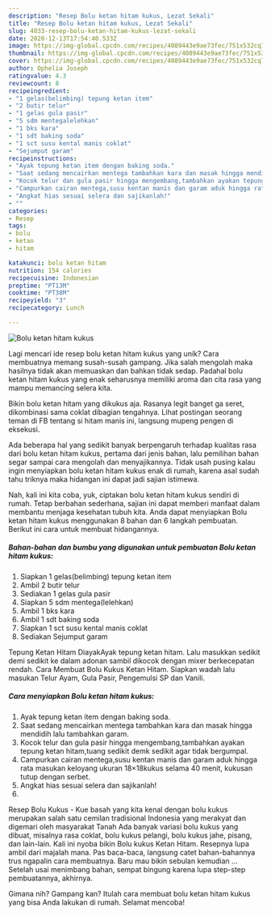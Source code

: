 ```yaml
---
description: "Resep Bolu ketan hitam kukus, Lezat Sekali"
title: "Resep Bolu ketan hitam kukus, Lezat Sekali"
slug: 4033-resep-bolu-ketan-hitam-kukus-lezat-sekali
date: 2020-12-13T17:54:40.533Z
image: https://img-global.cpcdn.com/recipes/4089443e9ae73fec/751x532cq70/bolu-ketan-hitam-kukus-foto-resep-utama.jpg
thumbnail: https://img-global.cpcdn.com/recipes/4089443e9ae73fec/751x532cq70/bolu-ketan-hitam-kukus-foto-resep-utama.jpg
cover: https://img-global.cpcdn.com/recipes/4089443e9ae73fec/751x532cq70/bolu-ketan-hitam-kukus-foto-resep-utama.jpg
author: Ophelia Joseph
ratingvalue: 4.3
reviewcount: 8
recipeingredient:
- "1 gelas(belimbing) tepung ketan item"
- "2 butir telur"
- "1 gelas gula pasir"
- "5 sdm mentegalelehkan"
- "1 bks kara"
- "1 sdt baking soda"
- "1 sct susu kental manis coklat"
- "Sejumput garam"
recipeinstructions:
- "Ayak tepung ketan item dengan baking soda."
- "Saat sedang mencairkan mentega tambahkan kara dan masak hingga mendidih lalu tambahkan garam."
- "Kocok telur dan gula pasir hingga mengembang,tambahkan ayakan tepung ketan hitam,tuang sedikit demk sedikit agar tidak bergumpal."
- "Campurkan cairan mentega,susu kentan manis dan garam aduk hingga rata masukan keloyang ukuran 18×18kukus selama 40 menit, kukusan tutup dengan serbet."
- "Angkat hias sesuai selera dan sajikanlah!"
- ""
categories:
- Resep
tags:
- bolu
- ketan
- hitam

katakunci: bolu ketan hitam 
nutrition: 154 calories
recipecuisine: Indonesian
preptime: "PT13M"
cooktime: "PT38M"
recipeyield: "3"
recipecategory: Lunch

---
```



![Bolu ketan hitam kukus](https://img-global.cpcdn.com/recipes/4089443e9ae73fec/751x532cq70/bolu-ketan-hitam-kukus-foto-resep-utama.jpg)

Lagi mencari ide resep bolu ketan hitam kukus yang unik? Cara membuatnya memang susah-susah gampang. Jika salah mengolah maka hasilnya tidak akan memuaskan dan bahkan tidak sedap. Padahal bolu ketan hitam kukus yang enak seharusnya memiliki aroma dan cita rasa yang mampu memancing selera kita.

Bikin bolu ketan hitam yang dikukus aja. Rasanya legit banget ga seret, dikombinasi sama coklat dibagian tengahnya. Lihat postingan seorang teman di FB tentang si hitam manis ini, langsung mupeng pengen di eksekusi.

Ada beberapa hal yang sedikit banyak berpengaruh terhadap kualitas rasa dari bolu ketan hitam kukus, pertama dari jenis bahan, lalu pemilihan bahan segar sampai cara mengolah dan menyajikannya. Tidak usah pusing kalau ingin menyiapkan bolu ketan hitam kukus enak di rumah, karena asal sudah tahu triknya maka hidangan ini dapat jadi sajian istimewa.


Nah, kali ini kita coba, yuk, ciptakan bolu ketan hitam kukus sendiri di rumah. Tetap berbahan sederhana, sajian ini dapat memberi manfaat dalam membantu menjaga kesehatan tubuh kita. Anda dapat menyiapkan Bolu ketan hitam kukus menggunakan 8 bahan dan 6 langkah pembuatan. Berikut ini cara untuk membuat hidangannya.

<!--inarticleads1-->

##### Bahan-bahan dan bumbu yang digunakan untuk pembuatan Bolu ketan hitam kukus:

1. Siapkan 1 gelas(belimbing) tepung ketan item
1. Ambil 2 butir telur
1. Sediakan 1 gelas gula pasir
1. Siapkan 5 sdm mentega(lelehkan)
1. Ambil 1 bks kara
1. Ambil 1 sdt baking soda
1. Siapkan 1 sct susu kental manis coklat
1. Sediakan Sejumput garam


Tepung Ketan Hitam DiayakAyak tepung ketan hitam. Lalu masukkan sedikit demi sedikit ke dalam adonan sambil dikocok dengan mixer berkecepatan rendah. Cara Membuat Bolu Kukus Ketan Hitam. Siapkan wadah lalu masukan Telur Ayam, Gula Pasir, Pengemulsi SP dan Vanili. 

<!--inarticleads2-->

##### Cara menyiapkan Bolu ketan hitam kukus:

1. Ayak tepung ketan item dengan baking soda.
1. Saat sedang mencairkan mentega tambahkan kara dan masak hingga mendidih lalu tambahkan garam.
1. Kocok telur dan gula pasir hingga mengembang,tambahkan ayakan tepung ketan hitam,tuang sedikit demk sedikit agar tidak bergumpal.
1. Campurkan cairan mentega,susu kentan manis dan garam aduk hingga rata masukan keloyang ukuran 18×18kukus selama 40 menit, kukusan tutup dengan serbet.
1. Angkat hias sesuai selera dan sajikanlah!
1. 


Resep Bolu Kukus - Kue basah yang kita kenal dengan bolu kukus merupakan salah satu cemilan tradisional Indonesia yang merakyat dan digemari oleh masyarakat Tanah Ada banyak variasi bolu kukus yang dibuat, misalnya rasa coklat, bolu kukus pelangi, bolu kukus jahe, pisang, dan lain-lain. Kali ini nyoba bikin Bolu kukus Ketan Hitam. Resepnya lupa ambil dari majalah mana. Pas baca-baca, langsung catet bahan-bahannya trus ngapalin cara membuatnya. Baru mau bikin sebulan kemudian … Setelah usai menimbang bahan, sempat bingung karena lupa step-step pembuatannya, akhirnya. 

Gimana nih? Gampang kan? Itulah cara membuat bolu ketan hitam kukus yang bisa Anda lakukan di rumah. Selamat mencoba!
